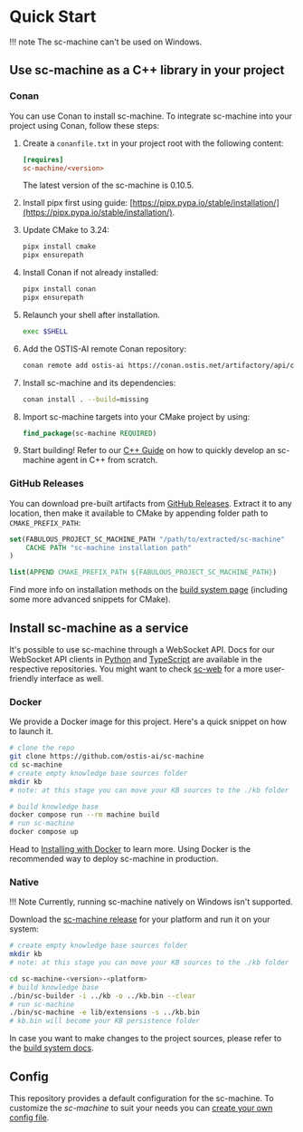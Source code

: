 # Quick Start

!!! note
    The sc-machine can't be used on Windows.

## Use sc-machine as a C++ library in your project

### Conan

You can use Conan to install sc-machine. To integrate sc-machine into your project using Conan, follow these steps:

1. Create a `conanfile.txt` in your project root with the following content:

    ```ini
    [requires]
    sc-machine/<version>
    ```

    The latest version of the sc-machine is 0.10.5.

2. Install pipx first using guide: [https://pipx.pypa.io/stable/installation/](https://pipx.pypa.io/stable/installation/).

3. Update CMake to 3.24:

    ```sh
    pipx install cmake
    pipx ensurepath
    ```

4. Install Conan if not already installed:

    ```sh
    pipx install conan
    pipx ensurepath
    ```

5. Relaunch your shell after installation.

    ```sh
    exec $SHELL
    ```

6. Add the OSTIS-AI remote Conan repository:

    ```sh
    conan remote add ostis-ai https://conan.ostis.net/artifactory/api/conan/ostis-ai-library
    ```

7. Install sc-machine and its dependencies:

    ```sh
    conan install . --build=missing
    ```

8. Import sc-machine targets into your CMake project by using:

    ```cmake
    find_package(sc-machine REQUIRED)
    ```

9. Start building! Refer to our [C++ Guide](sc-memory/api/cpp/guides/simple_guide_for_implementing_agent.md) on how to quickly develop an sc-machine agent in C++ from scratch.

### GitHub Releases

You can download pre-built artifacts from [GitHub Releases](https://github.com/ostis-ai/sc-machine/releases). Extract it to any location, then make it available to CMake by appending folder path to `CMAKE_PREFIX_PATH`:

```cmake
set(FABULOUS_PROJECT_SC_MACHINE_PATH "/path/to/extracted/sc-machine" 
    CACHE PATH "sc-machine installation path"
)

list(APPEND CMAKE_PREFIX_PATH ${FABULOUS_PROJECT_SC_MACHINE_PATH})
```

Find more info on installation methods on the [build system page](build/build_system.md) (including some more advanced snippets for CMake).

## Install sc-machine as a service

It's possible to use sc-machine through a WebSocket API. Docs for our WebSocket API clients in [Python](https://github.com/ostis-ai/py-sc-client) and [TypeScript](https://github.com/ostis-ai/ts-sc-client) are available in the respective repositories. You might want to check [sc-web](https://github.com/ostis-ai/sc-web) for a more user-friendly interface as well.

### Docker

We provide a Docker image for this project. Here's a quick snippet on how to launch it.

```sh
# clone the repo
git clone https://github.com/ostis-ai/sc-machine
cd sc-machine
# create empty knowledge base sources folder
mkdir kb
# note: at this stage you can move your KB sources to the ./kb folder

# build knowledge base
docker compose run --rm machine build
# run sc-machine
docker compose up
```
  
Head to [Installing with Docker](https://ostis-ai.github.io/sc-machine/docker) to learn more. Using Docker is the recommended way to deploy sc-machine in production.

### Native

!!! Note
    Currently, running sc-machine natively on Windows isn't supported.

Download the [sc-machine release](https://github.com/ostis-ai/sc-machine/releases) for your platform and run it on your system:

```sh
# create empty knowledge base sources folder
mkdir kb
# note: at this stage you can move your KB sources to the ./kb folder

cd sc-machine-<version>-<platform>
# build knowledge base
./bin/sc-builder -i ../kb -o ../kb.bin --clear
# run sc-machine
./bin/sc-machine -e lib/extensions -s ../kb.bin 
# kb.bin will become your KB persistence folder
```

In case you want to make changes to the project sources, please refer to the [build system docs](build/build_system.md).

## Config

This repository provides a default configuration for the sc-machine. To customize the _sc-machine_ to suit your needs you can [create your own config file](build/config.md).
